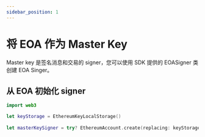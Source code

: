 ```yaml
---
sidebar_position: 1
---
```


# 将 EOA 作为 Master Key

Master key 是签名消息和交易的 signer，您可以使用 SDK 提供的 EOASigner 类创建 EOA Singer。

## 从 EOA 初始化 signer

```swift
import web3

let keyStorage = EthereumKeyLocalStorage()
                        
let masterKeySigner = try? EthereumAccount.create(replacing: keyStorage, keystorePassword: "MY_PASSWORD")
```